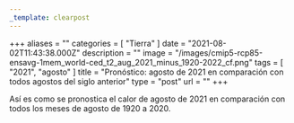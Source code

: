 ```yaml
---
_template: clearpost
---
```



+++
aliases = ""
categories = [ "Tierra" ]
date = "2021-08-02T11:43:38.000Z"
description = ""
image = "/images/cmip5-rcp85-ensavg-1mem_world-ced_t2_aug_2021_minus_1920-2022_cf.png"
tags = [ "2021", "agosto" ]
title = "Pronóstico: agosto de 2021 en comparación con todos agostos del siglo anterior"
type = "post"
url = ""
+++


Así es como se pronostica el calor de agosto de 2021 en comparación con todos los meses de agosto de 1920 a 2020.
